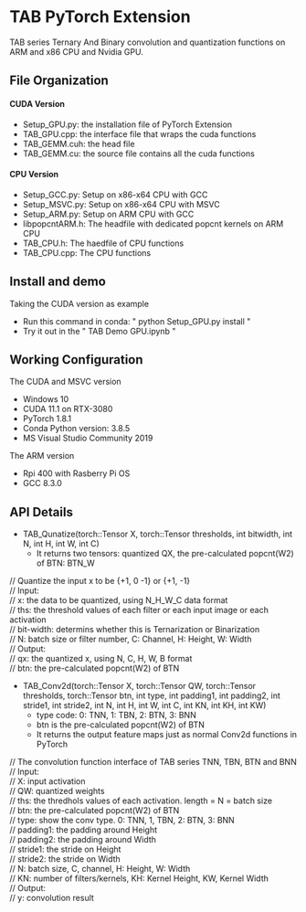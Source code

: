 # TAB PyTorch Extension

TAB series Ternary And Binary convolution and quantization functions on ARM and x86 CPU and Nvidia GPU.

## File Organization
#### CUDA Version
 - Setup_GPU.py: the installation file of PyTorch Extension
 - TAB_GPU.cpp: the interface file that wraps the cuda functions
 - TAB_GEMM.cuh: the head file 
 - TAB_GEMM.cu:  the source file contains all the cuda functions
#### CPU Version
 - Setup_GCC.py: Setup on x86-x64 CPU with GCC 
 - Setup_MSVC.py: Setup on x86-x64 CPU with MSVC
 - Setup_ARM.py: Setup on ARM CPU with GCC
 - libpopcntARM.h: The headfile with dedicated popcnt kernels on ARM CPU
 - TAB_CPU.h: The haedfile of CPU functions
 - TAB_CPU.cpp: The CPU functions

## Install and demo
Taking the CUDA version as example
 - Run this command in conda: " python Setup_GPU.py install "
 - Try it out in the " TAB Demo GPU.ipynb "

## Working Configuration 
The CUDA and MSVC version 
 - Windows 10
 - CUDA 11.1 on RTX-3080
 - PyTorch 1.8.1 
 - Conda Python version: 3.8.5
 - MS Visual Studio Community 2019

 
The ARM version
 - Rpi 400 with Rasberry Pi OS
 - GCC 8.3.0

## API Details

 - TAB_Qunatize(torch::Tensor X, torch::Tensor thresholds, int bitwidth, int N, int H, int W, int C)
   - It returns two tensors: quantized QX, the pre-calculated popcnt(W2) of BTN: BTN_W

// Quantize the input x to be {+1, 0 -1} or {+1, -1}  
// Input:  
//   x: the data to be quantized, using N_H_W_C data format  
//   ths: the threshold values of each filter or each input image or each activation  
//   bit-width: determins whether this is Ternarization or Binarization  
//   N: batch size or filter number, C: Channel, H: Height, W: Width  
// Output:  
//   qx: the quantized x, using N, C, H, W, B format  
//   btn: the pre-calculated popcnt(W2) of BTN  

 - TAB_Conv2d(torch::Tensor X, torch::Tensor QW, torch::Tensor thresholds, torch::Tensor btn, int type, int padding1, int padding2, int stride1, int stride2, int N, int H, int W, int C, int KN, int KH, int KW)
   - type code: 0: TNN, 1: TBN, 2: BTN, 3: BNN
   - btn is the pre-calculated  popcnt(W2) of BTN
   - It returns the output feature maps just as normal Conv2d functions in PyTorch

// The convolution function interface of TAB series TNN, TBN, BTN and BNN  
// Input:   
//   X: input activation  
//   QW: quantized weights  
//   ths: the thredhols values of each activation. length = N = batch size  
//   btn: the pre-calculated popcnt(W2) of BTN   
//   type: show the conv type. 0: TNN, 1, TBN, 2: BTN, 3: BNN  
//   padding1: the padding around Height  
//   padding2: the padding around Width  
//   stride1: the stride on Height  
//   stride2: the stride on Width  
//   N: batch size, C, channel, H: Height, W: Width  
//   KN: number of filters/kernels, KH: Kernel Height, KW, Kernel Width   
// Output:  
//   y: convolution result  

